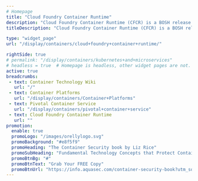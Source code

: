 ```yaml
---
# Homepage
title: "Cloud Foundry Container Runtime"
description: "Cloud Foundry Container Runtime (CFCR) is a BOSH release that offers a uniform way to instantiate, deploy, and manage highly available Kubernetes clusters on a cloud platform using BOSH. This page gather resources about CFCR and how to use it with Kubernetes."
titleDescription: "Cloud Foundry Container Runtime (CFCR) is a BOSH release that offers a uniform way to instantiate, deploy, and manage highly available Kubernetes clusters on a cloud platform using BOSH. This page gather resources about CFCR and how to use it with Kubernetes." 

type: "widget_page"
url: "/display/containers/cloud+foundry+container+runtime/" 

rightSide: true 
# permalink: "/display/containers/kubernetes+and+microservices"
# headless = true  # Homepage is headless, other widget pages are not.
active: true
breadcrumbs:
 - text: Container Technology Wiki
   url: "/"
 - text: Container Platforms
   url: "/display/containers/Container+Platforms"
 - text: Pivotal Container Service
   url: "/display/containers/pivotal+container+service"
 - text: Cloud Foundry Container Runtime
   url: ""
promotion:
  enable: true
  promoLogo: "/images/orellylogo.svg"
  promoBackground: "#e8f5f9"
  promoHeading: "The Container Security book by Liz Rice"
  promoSubHeading: "Fundamental Technology Concepts that Protect Containerized Applications"
  promoBtnBg: "#"
  promoBtnText: "Grab Your FREE Copy"
  promoBtnUrl: "https://info.aquasec.com/container-security-book?utm_source=wiki"
---
```


